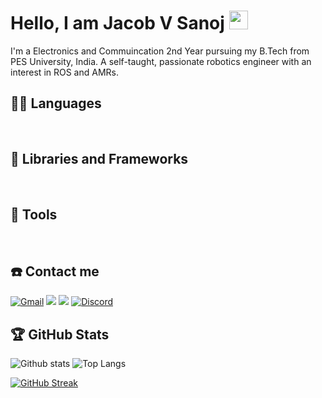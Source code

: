 # Hello, I am Jacob V Sanoj <img src="https://raw.githubusercontent.com/iampavangandhi/iampavangandhi/master/gifs/Hi.gif" width="30px">

I'm a Electronics and Commuincation 2nd Year pursuing my B.Tech from PES University, India. A self-taught, passionate robotics engineer with an interest in ROS and AMRs.

## 👨‍💻 Languages
<a href=""><img alt="" src="https://img.shields.io/badge/Python-3776AB?style=for-the-badge&logo=python&logoColor=white" /></a>
<a href=""><img alt="" src="https://img.shields.io/badge/C-00599C?style=for-the-badge&logo=c&logoColor=white" /></a>
<a href=""><img alt="" src="https://img.shields.io/badge/c++-%2300599C.svg?style=for-the-badge&logo=c%2B%2B&logoColor=white" /></a>

## 🧰 Libraries and Frameworks
<a href=""><img alt="" src="https://img.shields.io/badge/ros-%230A0FF9.svg?style=for-the-badge&logo=ros&logoColor=white" /></a>
<a href=""><img alt="" src="https://img.shields.io/badge/numpy-%23013243.svg?style=for-the-badge&logo=numpy&logoColor=white" /></a>
<a href=""><img alt="" src="https://img.shields.io/badge/opencv-%23white.svg?style=for-the-badge&logo=opencv&logoColor=white" /></a>

## 🔧 Tools
<a href=""><img alt="" src="https://img.shields.io/badge/Git-F05032?style=for-the-badge&logo=git&logoColor=white" /></a>
<a href=""><img alt="" src="https://img.shields.io/badge/GitHub-100000?style=for-the-badge&logo=github&logoColor=white" /></a>
<a href=""><img alt="" src="https://img.shields.io/badge/Jupyter-F37626.svg?&style=for-the-badge&logo=Jupyter&logoColor=white" /></a>
<a href=""><img alt="" src="https://img.shields.io/badge/Visual_Studio_Code-0078D4?style=for-the-badge&logo=visual%20studio%20code&logoColor=white" /></a>
<a href=""><img alt="" src="https://img.shields.io/badge/Arduino_IDE-00979D?style=for-the-badge&logo=arduino&logoColor=white" /></a>
<a href=""><img alt="" src="https://img.shields.io/badge/Microsoft_Office-D83B01?style=for-the-badge&logo=microsoft-office&logoColor=white" /></a>


## ☎️ Contact me 

<a href = "mailto:jvsanoj23@gmail.com?subject=From your Github Profile" ><img alt="Gmail" src="https://img.shields.io/badge/Gmail-D14836?style=for-the-badge&logo=gmail&logoColor=white" /></a>
<a href = "https://www.linkedin.com/in/jacob-sanoj-b83442182/" ><img src="https://img.shields.io/badge/linkedin%20-%230077B5.svg?&style=for-the-badge&logo=linkedin&logoColor=white"/></a>
<a href = "http://instagram.com/_jacstagram__" ><img src="https://img.shields.io/badge/instagram%20-%23E4405F.svg?&style=for-the-badge&logo=Instagram&logoColor=white"/></a>
<a href="https://discordapp.com/users/481430255593193492/"><img alt="Discord" src="https://img.shields.io/badge/Discord-7289DA?style=for-the-badge&logo=discord&logoColor=white" /></a>

## 🏆 GitHub Stats
![Github stats](https://github-readme-stats-jacob-02.vercel.app/api?username=jacob-02&theme=tokyonight)
![Top Langs](https://github-readme-stats-jacob-02.vercel.app/api/top-langs/?username=jacob-02&theme=tokyonight)

[![GitHub Streak](https://github-readme-streak-stats.herokuapp.com/?user=jacob-02&theme=tokyonight)](https://github.com/DenverCoder1/github-readme-streak-stats)

